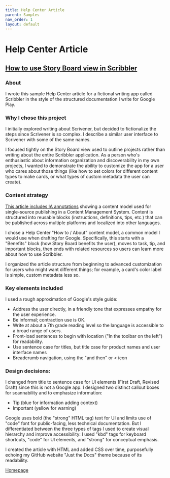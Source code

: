 ```yaml
---
title: Help Center Article
parent: Samples
nav_order: 1
layout: default
---
```


# Help Center Article
<h2><a href="https://nellcgram.github.io/html/hc_scribbler_gram_sample.html" target="_blank" rel="noopener noreferrer">How to use Story Board view in Scribbler</a></h2>

<h3>About</h3>
<p>I wrote this sample Help Center article for a fictional writing app called Scribbler in the style of the structured documentation I write for Google Play.
</p>

<h3>Why I chose this project</h3>
<p>I initially explored writing about Scrivener, but decided to fictionalize the steps since Scrivener is so complex. I describe a similar user interface to Scrivener with some of the same names.</p>
<p>I focused tightly on the Story Board view used to outline projects rather than writing about the entire Scribbler application. As a person who's enthusiastic about information organization and discoverability in my own projects, I wanted to demonstrate the ability to customize the app for a user who cares about those things (like how to set colors for different content types to make cards, or what types of custom metadata the user can create).</p>

<h3>Content strategy</h3>
<p><a href="https://nellcgram.github.io/pdf/hc_scribbler.pdf" target="_blank" rel="noopener noreferrer">This article includes IA annotations</a> showing a content model used for single-source publishing in a Content Management System. Content is structured into reusable blocks (instructions, definitions, tips, etc.) that can be published across multiple platforms and localized into other languages.</p>
<p>I chose a Help Center "How to / About" content model, a common model I would use when drafting for Google. Specifically, this starts with a "Benefits" block (how Story Board benefits the user), moves to task, tip, and important blocks, then ends with related resources so users can learn more about how to use Scribbler.</p>
<p>I organized the article structure from beginning to advanced customization for users who might want different things; for example, a card's color label is simple, custom metadata less so.</p>

<h3>Key elements included</h3>
<p>I used a rough approximation of Google's style guide:</p>
 <ul>
<li>Address the user directly, in a friendly tone that expresses empathy for the user experience.</li>
<li>Be informal; contraction use is OK.</li>
<li>Write at about a 7th grade reading level so the language is accessible to a broad range of users.</li>
<li>Front-load sentences to begin with location ("In the toolbar on the left") for readability.</li>
<li>Use sentence case for titles, but title case for product names and user interface names</li>
<li>Breadcrumb navigation, using the "and then" or < icon</li>
</ul>

<h3>Design decisions:</h3>
<p>I changed from title to sentence case for UI elements (First Draft, Revised Draft) since this is not a Google app. I designed  two distinct callout boxes for scannability and to emphasize information:
  <ul>
<li>Tip (blue for information adding context)</li>
<li>Important (yellow for warning)</li>
  </ul>
</p>
<p>Google uses bold (the "strong" HTML tag) text for UI and limits use of "code" font for public-facing, less technical documentation. But I differentiated between the three types of tags I used to create visual hierarchy and improve accessibility: I used "kbd" tags for keyboard shortcuts, "code" for UI elements, and "strong" for conceptual emphasis.</p>
<p>I created the article with HTML and added CSS over time, purposefully echoing my GitHub website "Just the Docs" theme because of its readability.</p>

<a href="https://nellcgram.github.io" target="_blank" rel="noopener noreferrer">Homepage</a>
